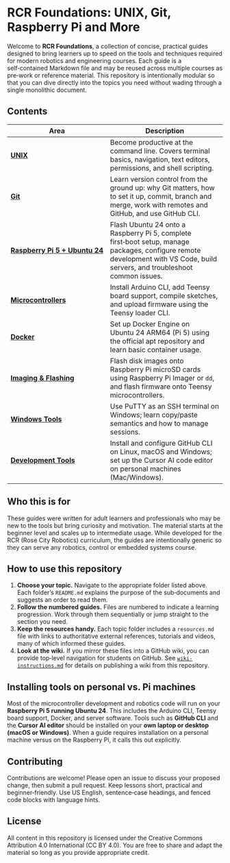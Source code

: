 # RCR Foundations: UNIX, Git, Raspberry Pi and More

Welcome to **RCR Foundations**, a collection of concise, practical guides designed to bring learners up to speed on the tools and techniques required for modern robotics and engineering courses.  Each guide is a self‑contained Markdown file and may be reused across multiple courses as pre‑work or reference material.  This repository is intentionally modular so that you can dive directly into the topics you need without wading through a single monolithic document.

## Contents

| Area | Description |
| --- | --- |
| **[UNIX](unix/README.md)** | Become productive at the command line. Covers terminal basics, navigation, text editors, permissions, and shell scripting. |
| **[Git](git/README.md)** | Learn version control from the ground up: why Git matters, how to set it up, commit, branch and merge, work with remotes and GitHub, and use GitHub CLI. |
| **[Raspberry Pi 5 + Ubuntu 24](rpi-ubuntu/README.md)** | Flash Ubuntu 24 onto a Raspberry Pi 5, complete first‑boot setup, manage packages, configure remote development with VS Code, build servers, and troubleshoot common issues. |
| **[Microcontrollers](microcontrollers/README.md)** | Install Arduino CLI, add Teensy board support, compile sketches, and upload firmware using the Teensy loader CLI. |
| **[Docker](docker/README.md)** | Set up Docker Engine on Ubuntu 24 ARM64 (Pi 5) using the official apt repository and learn basic container usage. |
| **[Imaging & Flashing](imaging/README.md)** | Flash disk images onto Raspberry Pi microSD cards using Raspberry Pi Imager or `dd`, and flash firmware onto Teensy microcontrollers. |
| **[Windows Tools](windows/README.md)** | Use PuTTY as an SSH terminal on Windows; learn copy/paste semantics and how to manage sessions. |
| **[Development Tools](dev-tools/README.md)** | Install and configure GitHub CLI on Linux, macOS and Windows; set up the Cursor AI code editor on personal machines (Mac/Windows). |

## Who this is for

These guides were written for adult learners and professionals who may be new to the tools but bring curiosity and motivation.  The material starts at the beginner level and scales up to intermediate usage.  While developed for the RCR (Rose City Robotics) curriculum, the guides are intentionally generic so they can serve any robotics, control or embedded systems course.

## How to use this repository

1. **Choose your topic.**  Navigate to the appropriate folder listed above.  Each folder’s `README.md` explains the purpose of the sub‑documents and suggests an order to read them.
2. **Follow the numbered guides.**  Files are numbered to indicate a learning progression.  Work through them sequentially or jump straight to the section you need.
3. **Keep the resources handy.**  Each topic folder includes a `resources.md` file with links to authoritative external references, tutorials and videos, many of which informed these guides.
4. **Look at the wiki.**  If you mirror these files into a GitHub wiki, you can provide top‑level navigation for students on GitHub.  See [`wiki-instructions.md`](wiki-instructions.md) for details on publishing a wiki from this repository.

## Installing tools on personal vs. Pi machines

Most of the microcontroller development and robotics code will run on your **Raspberry Pi 5 running Ubuntu 24**.  This includes the Arduino CLI, Teensy board support, Docker, and server software.  Tools such as **GitHub CLI** and the **Cursor AI editor** should be installed on your **own laptop or desktop (macOS or Windows)**.  When a guide requires installation on a personal machine versus on the Raspberry Pi, it calls this out explicitly.

## Contributing

Contributions are welcome!  Please open an issue to discuss your proposed change, then submit a pull request.  Keep lessons short, practical and beginner‑friendly.  Use US English, sentence‑case headings, and fenced code blocks with language hints.

## License

All content in this repository is licensed under the Creative Commons Attribution 4.0 International (CC BY 4.0).  You are free to share and adapt the material so long as you provide appropriate credit.